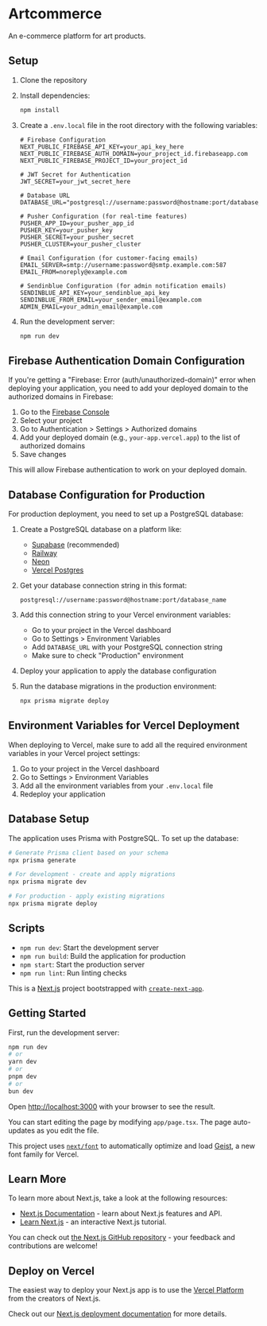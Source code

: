 # Artcommerce

An e-commerce platform for art products.

## Setup

1. Clone the repository
2. Install dependencies:
   ```bash
   npm install
   ```
3. Create a `.env.local` file in the root directory with the following variables:
   ```
   # Firebase Configuration
   NEXT_PUBLIC_FIREBASE_API_KEY=your_api_key_here
   NEXT_PUBLIC_FIREBASE_AUTH_DOMAIN=your_project_id.firebaseapp.com
   NEXT_PUBLIC_FIREBASE_PROJECT_ID=your_project_id

   # JWT Secret for Authentication
   JWT_SECRET=your_jwt_secret_here

   # Database URL
   DATABASE_URL="postgresql://username:password@hostname:port/database_name"

   # Pusher Configuration (for real-time features)
   PUSHER_APP_ID=your_pusher_app_id
   PUSHER_KEY=your_pusher_key
   PUSHER_SECRET=your_pusher_secret
   PUSHER_CLUSTER=your_pusher_cluster

   # Email Configuration (for customer-facing emails)
   EMAIL_SERVER=smtp://username:password@smtp.example.com:587
   EMAIL_FROM=noreply@example.com

   # Sendinblue Configuration (for admin notification emails)
   SENDINBLUE_API_KEY=your_sendinblue_api_key
   SENDINBLUE_FROM_EMAIL=your_sender_email@example.com
   ADMIN_EMAIL=your_admin_email@example.com
   ```

4. Run the development server:
   ```bash
   npm run dev
   ```

## Firebase Authentication Domain Configuration

If you're getting a "Firebase: Error (auth/unauthorized-domain)" error when deploying your application, you need to add your deployed domain to the authorized domains in Firebase:

1. Go to the [Firebase Console](https://console.firebase.google.com/)
2. Select your project
3. Go to Authentication > Settings > Authorized domains
4. Add your deployed domain (e.g., `your-app.vercel.app`) to the list of authorized domains
5. Save changes

This will allow Firebase authentication to work on your deployed domain.

## Database Configuration for Production

For production deployment, you need to set up a PostgreSQL database:

1. Create a PostgreSQL database on a platform like:
   - [Supabase](https://supabase.com/) (recommended)
   - [Railway](https://railway.app/)
   - [Neon](https://neon.tech/)
   - [Vercel Postgres](https://vercel.com/docs/storage/vercel-postgres)

2. Get your database connection string in this format:
   ```
   postgresql://username:password@hostname:port/database_name
   ```

3. Add this connection string to your Vercel environment variables:
   - Go to your project in the Vercel dashboard
   - Go to Settings > Environment Variables
   - Add `DATABASE_URL` with your PostgreSQL connection string
   - Make sure to check "Production" environment

4. Deploy your application to apply the database configuration

5. Run the database migrations in the production environment:
   ```bash
   npx prisma migrate deploy
   ```

## Environment Variables for Vercel Deployment

When deploying to Vercel, make sure to add all the required environment variables in your Vercel project settings:

1. Go to your project in the Vercel dashboard
2. Go to Settings > Environment Variables
3. Add all the environment variables from your `.env.local` file
4. Redeploy your application

## Database Setup

The application uses Prisma with PostgreSQL. To set up the database:

```bash
# Generate Prisma client based on your schema
npx prisma generate

# For development - create and apply migrations
npx prisma migrate dev

# For production - apply existing migrations
npx prisma migrate deploy
```

## Scripts

- `npm run dev`: Start the development server
- `npm run build`: Build the application for production
- `npm start`: Start the production server
- `npm run lint`: Run linting checks

This is a [Next.js](https://nextjs.org) project bootstrapped with [`create-next-app`](https://nextjs.org/docs/app/api-reference/cli/create-next-app).

## Getting Started

First, run the development server:

```bash
npm run dev
# or
yarn dev
# or
pnpm dev
# or
bun dev
```

Open [http://localhost:3000](http://localhost:3000) with your browser to see the result.

You can start editing the page by modifying `app/page.tsx`. The page auto-updates as you edit the file.

This project uses [`next/font`](https://nextjs.org/docs/app/building-your-application/optimizing/fonts) to automatically optimize and load [Geist](https://vercel.com/font), a new font family for Vercel.

## Learn More

To learn more about Next.js, take a look at the following resources:

- [Next.js Documentation](https://nextjs.org/docs) - learn about Next.js features and API.
- [Learn Next.js](https://nextjs.org/learn) - an interactive Next.js tutorial.

You can check out [the Next.js GitHub repository](https://github.com/vercel/next.js) - your feedback and contributions are welcome!

## Deploy on Vercel

The easiest way to deploy your Next.js app is to use the [Vercel Platform](https://vercel.com/new?utm_medium=default-template&filter=next.js&utm_source=create-next-app&utm_campaign=create-next-app-readme) from the creators of Next.js.

Check out our [Next.js deployment documentation](https://nextjs.org/docs/app/building-your-application/deploying) for more details.
